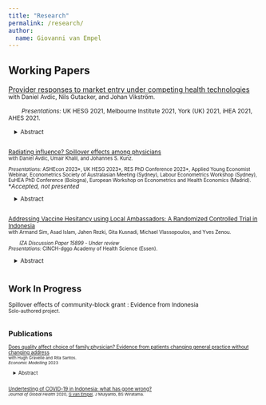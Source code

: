 ```yaml
---
title: "Research"
permalink: /research/
author:
  name: Giovanni van Empel
---
```

<meta name="description" content="Overview of Giovanni van Empel's research.">

## Working Papers  
<u>Provider responses to market entry under competing health technologies</u> <br/>
<small> with Daniel Avdic, Nils Gutacker, and Johan Vikström.<br/> <br/>   
*Presentations:* UK HESG 2021, Melbourne Institute 2021, York (UK) 2021, iHEA 2021, AHES 2021. <br/>
<div style="margin-left: 1em;">
<details>
<summary>Abstract</summary>
<small>
<p>We study whether multi-technology healthcare providers respond to market entry of specialized single-technology competitors by inducing demand for legacy health technologies. To this end, we use the relaxation of regulatory restrictions in cardiac care in Sweden that led to a rapid expansion in the number of hospitals providing catheter-based treatment only. To establish causality, we exploit a feature of the Swedish healthcare system that restricts patient choice of healthcare providers, allowing providers considerable discretion in allocating patients to treatments. Relating observed treatments of residents in catchment areas where hospitals opened a catheter lab to residents in unaffected catchment areas, we find that patients with clinical indications for cardiac surgery were 10 percent more likely to receive catheter-based treatment after their local hospital opened a catheter lab. In contrast, we find no evidence that incumbent hospitals reduced their use of catheter treatment on their remaining patient population to offset reductions in surgical volume. We conclude that the lack of response to market entry among incumbent providers likely contributed to the swift technological change in the clinical management of acute coronary syndrome in the 2000s.</p>  
</small>
</details> 
</div> 
<br/>

<u>Radiating influence? Spillover effects among physicians</u> <br/> 
<small> with Daniel Avdic, Umair Khalil, and Johannes S. Kunz. <br/> <br/> 
*Presentations:* ASHEcon 2023*, UK HESG 2023*, RES PhD Conference 2023*, Applied Young Economist Webinar, Econometrics Society of Australasian Meeting (Sydney), Labour Econometrics Workshop (Sydney), EuHEA PhD Conference (Bologna), European Workshop on Econometrics and Health Economics (Madrid). <br/> </small> 
**Accepted, not presented* <br/>
<div style="margin-left: 1em;">
<details>
<summary>Abstract</summary>
<small>
<p>We study peer spillovers in healthcare by exploring how cardiologists' diagnostic skill is influenced by their work peers' use of radiation when assessing blockages in the heart's vessels. To overcome identification challenges, we use rich clinical quality data from Sweden to instrument peers' average weekly radiation output with the plausibly exogenous arrival of emergency cases they treated in previous weeks. Our empirical estimates imply that focal cardiologists change their own radiation output by 0.5 standard deviations for each standard deviation change in their peers' output. We show that our results are not driven by endogenous peer formation or patient selection, and that effects are stronger in academic hospitals and among younger cardiologists. Estimated peer effects are welfare-enhancing through improving the share of patients who are diagnosed within the recommended radiation dosage range and by reducing subsequent mortality risk.</p>  
</small>
</details> 
</div> 
<br/>


[Addressing Vaccine Hesitancy using Local Ambassadors: A Randomized Controlled Trial in Indonesia](https://docs.iza.org/dp15899.pdf)<br/>
<small> with Armand Sim, Asad Islam, Jahen Rezki, Gita Kusnadi, Michael Vlassopoulos, and Yves Zenou. <br/> <br/>   
*IZA Discussion Paper 15899 - Under review*  <br/>
*Presentations:* CINCH-dggo Academy of Health Science (Essen). <br/> </small> 
<div style="margin-left: 1em;">
<details>
<summary>Abstract</summary>
<small>
<p> In settings where resistance and rampant misinformation against vaccines exist, the prospect of containing infectious diseases remains a challenge. Can delivery of information regarding the benefits of vaccination through personal home visits by local ambassadors increase vaccine uptake? We conduct a door-to-door randomized information campaign targeted towards COVID-19 unvaccinated individuals in rural Indonesia. We recruited ambassadors from local villages tasked to deliver information about COVID-19 vaccines and promote vaccination through one-on-one meetings, using an interpersonal behavioral change communication approach. To investigate which type of ambassador---health cadres, influential individuals, and laypersons---is the most effective, we randomly vary the type of ambassador that delivers the information at the village level. We find that the overall vaccination take-up is quite moderate and that there are no differences in vaccination outcomes across the treatment groups. These results highlight the challenge of boosting vaccine uptake in late stages of a pandemic.</p>
</small>
</details> 
</div> 
<br/>





## Work In Progress
Spillover effects of community-block grant : Evidence from Indonesia<br/>
<small> Solo-authored project. <br/> 
<br/>  
  
 
## Publications
[Does quality affect choice of family physician? Evidence from patients changing general practice without changing address](https://www.sciencedirect.com/science/article/pii/S0264999323002079) <br/>
<small> with Hugh Gravelle and Rita Santos.<br/> 
*Economic Modelling* 2023  </small>
<div style="margin-left: 1em;">
<details>
<summary>Abstract</summary>
<small>
<p> Competition by general practices can improve quality only if quality affects patient choice of practice. Each year 1% of English patients leave their practice and join another local practice without changing their address (non-movers). If quality does not affect non- movers’ decisions about leaving or joining local practices it is unlikely it will affect overall demand for a practice. Using 2006/7-2010/11 data on 6766 English practices we estimate fixed effects panel count data models of non-movers leaving and joining practices. Fewer non-movers leave after increases in clinical quality, proportion of patients satisfied with access, doctors per patient, and proportion of doctors qualified in the UK. More join after patient satisfaction with access and doctors per patient increase. A 10% increase in opening hours satisfaction is associated with a 5.75% reduction in non-movers leaving and a 2.9% increase in non-movers joining. Better information on quality could increase practice incentives to improve quality.</p>
</small>
</details> 
</div> 
<br/>

[Undertesting of COVID-19 in Indonesia: what has gone wrong?](https://www.ncbi.nlm.nih.gov/pmc/articles/PMC7537566/) <br/>
<small>*Journal of Global Health* 2020, <u>G van Empel</u>, J Mulyanto, BS Wiratama. <br/>
<div style="margin-left: 1em;">
</div>   
<br/>  



